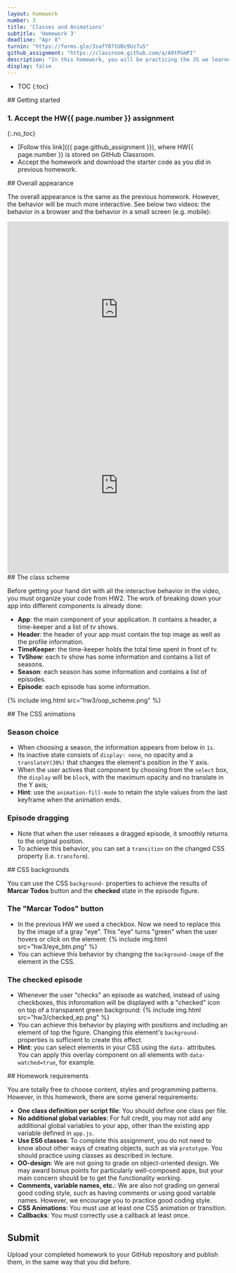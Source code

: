 ```yaml
---
layout: homework
number: 3
title: 'Classes and Animations'
subtitle: 'Homework 3'
deadline: "Apr 8"
turnin: "https://forms.gle/3safY87tUBc9Uz7u5"
github_assignment: "https://classroom.github.com/a/A9tPGmPI"
description: "In this homework, you will be practicing the JS we learned in class. You are given videos and a description of a specific web page to replicate. In Homework 1 you wrote most of the HTML and CSS; in Homework 2, you wrote the JS code to render all components through DOM manipulation. In this homework you will organize your JS code using ES6 classes, use CSS animations and exercise the use of pointer events."
display: false
---
```


* TOC
{:toc}

<section class="part" markdown="1">
## Getting started

### 1. Accept the HW{{ page.number }} assignment
{:.no_toc}

- [Follow this link]({{ page.github_assignment }}), where HW{{ page.number }} is stored on GitHub Classroom.
- Accept the homework and download the starter code as you did in previous homework.

</section>


<section class="part" markdown="1">
## Overall appearance

The overall appearance is the same as the previous homework. However, the behavior will be much more interactive. See below two videos: the behavior in a browser and the behavior in a small screen (e.g. mobile):

<iframe width="100%" height="400" src="https://www.youtube.com/embed/eoiftwplDW4" title="YouTube video player" frameborder="0" allow="accelerometer; autoplay; clipboard-write; encrypted-media; gyroscope; picture-in-picture" allowfullscreen></iframe>
<iframe width="100%" height="400" src="https://www.youtube.com/embed/e853rCErEYk" title="YouTube video player" frameborder="0" allow="accelerometer; autoplay; clipboard-write; encrypted-media; gyroscope; picture-in-picture" allowfullscreen></iframe>

</section>

<section class="part" markdown="1">
## The class scheme

Before getting your hand dirt with all the interactive behavior in the video, you must organize your code from HW2. The work of breaking down your app into different components is already done:
- **App**: the main component of your application. It contains a header, a time-keeper and a list of tv shows.
- **Header**: the header of your app must contain the top image as well as the profile information.
- **TimeKeeper**: the time-keeper holds the total time spent in front of tv.
- **TvShow**: each tv show has some information and contains a list of seasons.
- **Season**: each season has some information and contains a list of episodes.
- **Episode**: each episode has some information.

{% include img.html src="hw3/oop_scheme.png" %}
</section>

<section class="part" markdown="1">
## The CSS animations

### Season choice
- When choosing a season, the information appears from below in `1s`.
- Its inactive state consists of `display: none`, no opacity and a `translateY(30%)` that changes the element's position in the Y axis.
- When the user actives that component by choosing from the `select` box, the `display` will be `block`, with the maximum opacity and no translate in the Y axis;
- **Hint**: use the `animation-fill-mode` to retain the style values from the last keyframe when the animation ends.

### Episode dragging
- Note that when the user releases a dragged episode, it smoothly returns to the original position.
- To achieve this behavior, you can set a `transition` on the changed CSS property (i.e. `transform`).

</section>


<section class="part" markdown="1">
## CSS backgrounds

You can use the CSS `background-` properties to achieve the results of **Marcar Todos** button and the **checked** state in the episode figure.

### The "Marcar Todos" button
- In the previous HW we used a checkbox. Now we need to replace this by the image of a gray "eye". This "eye" turns "green" when the user hovers or click on the element:
{% include img.html src="hw3/eye_btn.png" %}
- You can achieve this behavior by changing the `background-image` of the element in the CSS.

### The checked episode
- Whenever the user "checks" an episode as watched, instead of using checkboxes, this inforomation will be displayed with a "checked" icon on top of a transparent green background:
{% include img.html src="hw3/checked_ep.png" %}
- You can achieve this behavior by playing with positions and including an element of top the figure. Changing this element's `background-` properties is sufficient to create this effect.
- **Hint**: you can select elements in your CSS using the `data-` attributes. You can apply this overlay component on all elements with `data-watched=true`, for example.

</section>

<section class="part" markdown="1">
## Homework requirements

You are totally free to choose content, styles and programming patterns. However, in this homework, there are some general requirements:
- **One class definition per script file**: You should define one class per file.
- **No additional global variables**: For full credit, you may not add any additional global variables to your app, other than the existing app variable defined in `app.js`.
- **Use ES6 classes**: To complete this assignment, you do not need to know about other ways of creating objects, such as via `prototype`. You should practice using classes as described in lecture.
- **OO-design**: We are not going to grade on object-oriented design. We may award bonus points for particularly well-composed apps, but your main concern should be to get the functionality working.
- **Comments, variable names, etc.**: We are also not grading on general good coding style, such as having comments or using good variable names. However, we encourage you to practice good coding style.
- **CSS Animations**: You must use at least one CSS animation or transition.
- **Callbacks**: You must correctly use a callback at least once.

</section>


<section class="part" markdown="1">

## Submit

Upload your completed homework to your GitHub repository and publish them, in the same way that you did before.

</section>